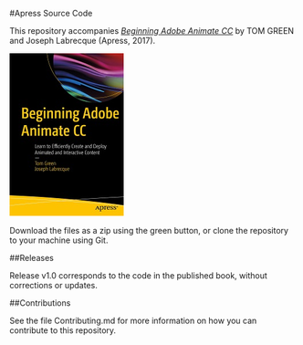 #Apress Source Code

This repository accompanies [*Beginning Adobe Animate CC*](http://www.apress.com/9781484223758) by TOM GREEN and Joseph Labrecque (Apress, 2017).

![Cover image](9781484223758.jpg)

Download the files as a zip using the green button, or clone the repository to your machine using Git.

##Releases

Release v1.0 corresponds to the code in the published book, without corrections or updates.

##Contributions

See the file Contributing.md for more information on how you can contribute to this repository.
